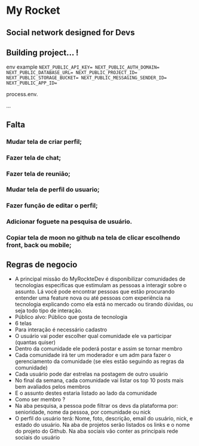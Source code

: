 # My Rocket
## Social network designed for Devs

## Building project... !

env example
`NEXT_PUBLIC_API_KEY=
NEXT_PUBLIC_AUTH_DOMAIN=
NEXT_PUBLIC_DATABASE_URL=
NEXT_PUBLIC_PROJECT_ID=
NEXT_PUBLIC_STORAGE_BUCKET=
NEXT_PUBLIC_MESSAGING_SENDER_ID=
NEXT_PUBLIC_APP_ID=`

process.env. 

...

## Falta

### Mudar tela de criar perfil;
### Fazer tela de chat;
### Fazer tela de reunião;
### Mudar tela de perfil do usuario;
### Fazer função de editar o perfil;
### Adicionar foguete na pesquisa de usuário.
### Copiar tela de moon no github na tela de clicar escolhendo front, back ou mobile;

## Regras de negocio

- A principal missão do MyRockteDev é disponibilizar comunidades de tecnologias especificas que estimulam as pessoas a interagir sobre o assunto. Lá você pode encontrar pessoas que estão procurando entender uma feature nova ou até pessoas com experiência na tecnologia explicando como ela está no mercado ou tirando dúvidas, ou seja todo tipo de interação.
- Público alvo: Público que gosta de tecnologia
- 6 telas
- Para interação é necessário cadastro
- O usuário vai poder escolher qual comunidade ele va participar (quantas quiser)
- Dentro da comunidade ele poderá postar e assim se tornar membro
- Cada comunidade irá ter um moderador e um adm para fazer o gerenciamento da comunidade (se eles estão seguindo as regras da comunidade)
- Cada usuário pode dar estrelas na postagem de outro usuário
- No final da semana, cada comunidade vai listar os top 10 posts mais bem avaliados pelos membros
- E o assunto destes estaria listado ao lado da comunidade
- Como ser membro ?
- Na aba pesquisa, a pessoa pode filtrar os devs da plataforma por: senioridade, nome da pessoa, por comunidade ou nick
- O perfil do usuário terá: Nome, foto, descrição, email do usuário, nick, e estado do usuário. Na aba de projetos serão listados os links e o nome do projeto do Github. Na aba sociais vão conter as principais rede sociais do usuário

